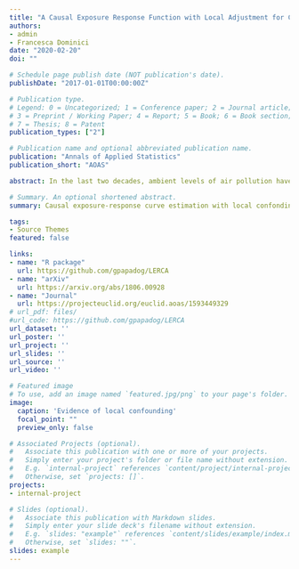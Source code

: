 ```yaml
---
title: "A Causal Exposure Response Function with Local Adjustment for Confounding: A study of the health effects of long-term exposure to low levels of fine particulate matter"
authors:
- admin
- Francesca Dominici
date: "2020-02-20"
doi: ""

# Schedule page publish date (NOT publication's date).
publishDate: "2017-01-01T00:00:00Z"

# Publication type.
# Legend: 0 = Uncategorized; 1 = Conference paper; 2 = Journal article;
# 3 = Preprint / Working Paper; 4 = Report; 5 = Book; 6 = Book section;
# 7 = Thesis; 8 = Patent
publication_types: ["2"]

# Publication name and optional abbreviated publication name.
publication: "Annals of Applied Statistics"
publication_short: "AOAS"

abstract: In the last two decades, ambient levels of air pollution have declined substantially. Yet, as mandated by the Clean Air Act, we must continue to address the following question. Is exposure to levels of air pollution that are well below the National Ambient Air Quality Standards (NAAQS) harmful to human health? Furthermore, the highly contentious nature surrounding environmental regulations necessitates casting this question within a causal inference framework. Several parametric and semi-parametric regression modeling approaches have been used to estimate the exposure-response (ER) curve relating long-term exposure to air pollution and various health outcomes. However, most of these approaches are not formulated in the context of a potential outcome framework for causal inference, adjust for the same set of potential confounders across all levels of exposure, and do not account for model uncertainty regarding covariate selection and the shape of the ER. In this paper, we introduce a Bayesian framework for the estimation of a causal ER curve called LERCA (Local Exposure Response Confounding Adjustment). LERCA allows for a) different confounders and different strength of confounding at the different exposure levels; and b) model uncertainty regarding confounders’ selection and the shape of the ER. Also, LERCA provides a principled way of assessing the observed covariates’ confounding importance at different exposure levels, providing environmental researchers with important information regarding the set of variables to measure and adjust for in regression models. Using simulation studies, we show that state of the art approaches perform poorly in estimating the ER curve in the presence of local confounding. Lastly, LERCA is used on a large data set which includes health, weather, demographic, and pollution information for 5,362 zip codes and for the years of 2011-2013.

# Summary. An optional shortened abstract.
summary: Causal exposure-response curve estimation with local confonding adjustment. Different variables confound the exposure-response relationship at different exposure levels.

tags:
- Source Themes
featured: false

links:
- name: "R package"
  url: https://github.com/gpapadog/LERCA
- name: "arXiv"
  url: https://arxiv.org/abs/1806.00928
- name: "Journal"
  url: https://projecteuclid.org/euclid.aoas/1593449329
# url_pdf: files/
#url_code: https://github.com/gpapadog/LERCA
url_dataset: ''
url_poster: ''
url_project: ''
url_slides: ''
url_source: ''
url_video: ''

# Featured image
# To use, add an image named `featured.jpg/png` to your page's folder. 
image:
  caption: 'Evidence of local confounding'
  focal_point: ""
  preview_only: false

# Associated Projects (optional).
#   Associate this publication with one or more of your projects.
#   Simply enter your project's folder or file name without extension.
#   E.g. `internal-project` references `content/project/internal-project/index.md`.
#   Otherwise, set `projects: []`.
projects:
- internal-project

# Slides (optional).
#   Associate this publication with Markdown slides.
#   Simply enter your slide deck's filename without extension.
#   E.g. `slides: "example"` references `content/slides/example/index.md`.
#   Otherwise, set `slides: ""`.
slides: example
---
```


